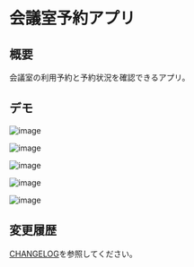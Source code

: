 # 会議室予約アプリ

## 概要

会議室の利用予約と予約状況を確認できるアプリ。

## デモ

![image](https://user-images.githubusercontent.com/41261915/178742686-613e98ca-7dde-47c1-a6c2-4c53f869d7e7.png)

![image](https://user-images.githubusercontent.com/41261915/178746780-2a6685e7-97d1-4d2b-a858-8dbd804ea184.png)

![image](https://user-images.githubusercontent.com/41261915/179521712-1884beff-ef3a-404a-8c27-d1c75ccfe67f.png)

![image](https://user-images.githubusercontent.com/41261915/179522008-7056f76f-7468-4406-8f18-8054632a4869.png)

![image](https://user-images.githubusercontent.com/41261915/180629289-b93d5298-5593-4b56-b2f3-9ead9f14344c.png)

## 変更履歴

[CHANGELOG](https://github.com/sayuprc/conference-room-reservations/blob/main/CHANGELOG.md)を参照してください。